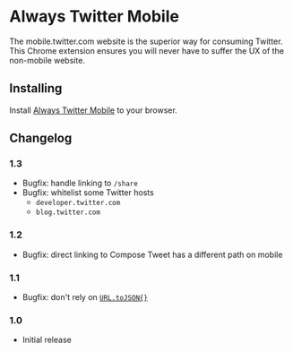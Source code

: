 # Always Twitter Mobile

The mobile.twitter.com website is the superior way for consuming Twitter. This Chrome extension ensures you will never have to suffer the UX of the non-mobile website.

## Installing

Install [Always Twitter Mobile](https://chrome.google.com/webstore/detail/always-twitter-mobile/hlllkhnplkipaaaiiebbahkigjkdepmk) to your browser.

## Changelog

### 1.3

- Bugfix: handle linking to `/share`
- Bugfix: whitelist some Twitter hosts
  - `developer.twitter.com`
  - `blog.twitter.com`

### 1.2

- Bugfix: direct linking to Compose Tweet has a different path on mobile

### 1.1

- Bugfix: don't rely on [`URL.toJSON{}`](https://developer.mozilla.org/en-US/docs/Web/API/URL/toJSON)

### 1.0

- Initial release
